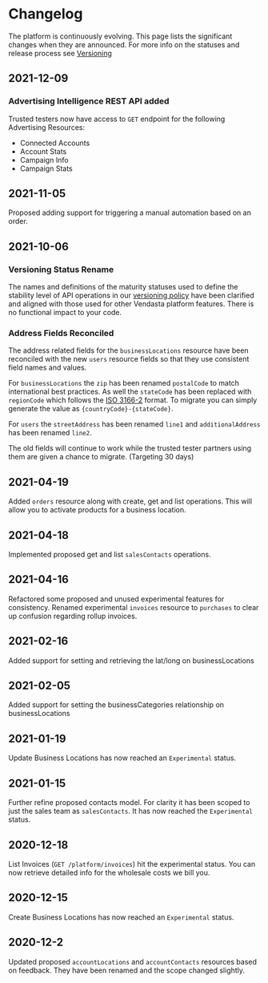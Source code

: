 # Changelog

The platform is continuously evolving. This page lists the significant changes when they are announced. For more info on the statuses and release process see [Versioning](./Versioning.md)

## 2021-12-09
### Advertising Intelligence REST API added
Trusted testers now have access to `GET` endpoint for the following Advertising Resources:
- Connected Accounts
- Account Stats
- Campaign Info
- Campaign Stats

## 2021-11-05
Proposed adding support for triggering a manual automation based on an order. 

## 2021-10-06
### Versioning Status Rename
The names and definitions of the maturity statuses used to define the stability level of API operations in our 
[versioning policy](Versioning.md) have been clarified and aligned with those used for other Vendasta platform features.
There is no functional impact to your code.

### Address Fields Reconciled
The address related fields for the `businessLocations` resource have been reconciled with the new `users` resource 
fields so that they use consistent field names and values.

For `businessLocations` the `zip` has been renamed `postalCode` to match international best practices.
As well the `stateCode` has been replaced with `regionCode` which follows the [ISO 3166-2](https://en.wikipedia.org/wiki/ISO_3166-2) format.
To migrate you can simply generate the value as `{countryCode}-{stateCode}`.

For `users` the `streetAddress` has been renamed `line1` and `additionalAddress` has been renamed `line2`.

The old fields will continue to work while the trusted tester partners using them are given a chance to migrate. (Targeting 30 days)

## 2021-04-19
Added `orders` resource along with create, get and list operations. This will allow you to activate products for a business location.  

## 2021-04-18
Implemented proposed get and list `salesContacts` operations.

## 2021-04-16
Refactored some proposed and unused experimental features for consistency. 
Renamed experimental `invoices` resource to `purchases` to clear up confusion regarding rollup invoices. 

## 2021-02-16
Added support for setting and retrieving the lat/long on businessLocations

## 2021-02-05
Added support for setting the businessCategories relationship on businessLocations

## 2021-01-19
Update Business Locations has now reached an `Experimental` status.

## 2021-01-15
Further refine proposed contacts model. For clarity it has been scoped to just the sales team as `salesContacts`. It has now reached the `Experimental` status.

## 2020-12-18
List Invoices (`GET /platform/invoices`) hit the experimental status. You can now retrieve detailed info for the wholesale costs we bill you.

## 2020-12-15
Create Business Locations has now reached an `Experimental` status.

## 2020-12-2
Updated proposed `accountLocations` and `accountContacts` resources based on feedback. They have been renamed and
the scope changed slightly.

